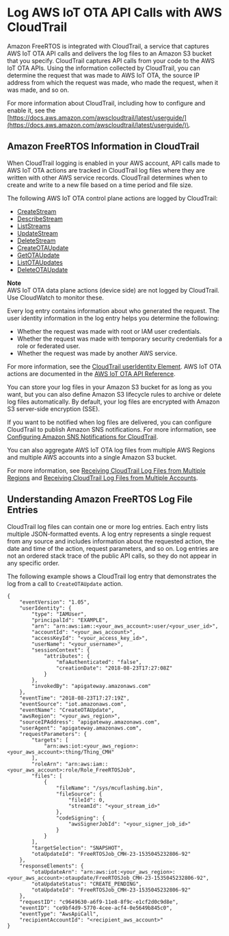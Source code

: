 # Log AWS IoT OTA API Calls with AWS CloudTrail<a name="iot-using-cloudtrail-afr"></a>

Amazon FreeRTOS is integrated with CloudTrail, a service that captures AWS IoT OTA API calls and delivers the log files to an Amazon S3 bucket that you specify\. CloudTrail captures API calls from your code to the AWS IoT OTA APIs\. Using the information collected by CloudTrail, you can determine the request that was made to AWS IoT OTA, the source IP address from which the request was made, who made the request, when it was made, and so on\. 

For more information about CloudTrail, including how to configure and enable it, see the [https://docs.aws.amazon.com/awscloudtrail/latest/userguide/](https://docs.aws.amazon.com/awscloudtrail/latest/userguide/)\.

## Amazon FreeRTOS Information in CloudTrail<a name="aws-iot-info-in-cloudtrail-afr"></a>

When CloudTrail logging is enabled in your AWS account, API calls made to AWS IoT OTA actions are tracked in CloudTrail log files where they are written with other AWS service records\. CloudTrail determines when to create and write to a new file based on a time period and file size\.

The following AWS IoT OTA control plane actions are logged by CloudTrail:
+ [CreateStream](https://docs.aws.amazon.com/iot/latest/apireference/API_CreateStream.html)
+ [DescribeStream](https://docs.aws.amazon.com/iot/latest/apireference/API_DescribeStream.html)
+ [ListStreams](https://docs.aws.amazon.com/iot/latest/apireference/API_ListStreams.html)
+ [UpdateStream](https://docs.aws.amazon.com/iot/latest/apireference/API_UpdateStream.html)
+ [DeleteStream](https://docs.aws.amazon.com/iot/latest/apireference/API_DeleteStream.html)
+ [CreateOTAUpdate](https://docs.aws.amazon.com/iot/latest/apireference/API_CreateOTAUpdate.html)
+ [GetOTAUpdate](https://docs.aws.amazon.com/iot/latest/apireference/API_GetOTAUpdate.html)
+ [ListOTAUpdates](https://docs.aws.amazon.com/iot/latest/apireference/API_ListOTAUpdates.html)
+ [DeleteOTAUpdate](https://docs.aws.amazon.com/iot/latest/apireference/API_DeleteOTAUpdate.html)

**Note**  
AWS IoT OTA data plane actions \(device side\) are not logged by CloudTrail\. Use CloudWatch to monitor these\.

Every log entry contains information about who generated the request\. The user identity information in the log entry helps you determine the following: 
+ Whether the request was made with root or IAM user credentials\.
+ Whether the request was made with temporary security credentials for a role or federated user\.
+ Whether the request was made by another AWS service\.

For more information, see the [CloudTrail userIdentity Element](https://docs.aws.amazon.com/awscloudtrail/latest/userguide/cloudtrail-event-reference-user-identity.html)\. AWS IoT OTA actions are documented in the [AWS IoT OTA API Reference](https://docs.aws.amazon.com/iot/latest/apireference)\.

You can store your log files in your Amazon S3 bucket for as long as you want, but you can also define Amazon S3 lifecycle rules to archive or delete log files automatically\. By default, your log files are encrypted with Amazon S3 server\-side encryption \(SSE\)\.

If you want to be notified when log files are delivered, you can configure CloudTrail to publish Amazon SNS notifications\. For more information, see [Configuring Amazon SNS Notifications for CloudTrail](https://docs.aws.amazon.com/awscloudtrail/latest/userguide/getting_notifications_top_level.html)\.

You can also aggregate AWS IoT OTA log files from multiple AWS Regions and multiple AWS accounts into a single Amazon S3 bucket\. 

For more information, see [Receiving CloudTrail Log Files from Multiple Regions](https://docs.aws.amazon.com/awscloudtrail/latest/userguide/cloudtrail-receive-logs-from-multiple-accounts.html) and [Receiving CloudTrail Log Files from Multiple Accounts](https://docs.aws.amazon.com/awscloudtrail/latest/userguide/cloudtrail-receive-logs-from-multiple-accounts.html)\.

## Understanding Amazon FreeRTOS Log File Entries<a name="understanding-aws-iot-entries-afr"></a>

CloudTrail log files can contain one or more log entries\. Each entry lists multiple JSON\-formatted events\. A log entry represents a single request from any source and includes information about the requested action, the date and time of the action, request parameters, and so on\. Log entries are not an ordered stack trace of the public API calls, so they do not appear in any specific order\. 

The following example shows a CloudTrail log entry that demonstrates the log from a call to `CreateOTAUpdate` action\.

```
{
	"eventVersion": "1.05",
	"userIdentity": {
		"type": "IAMUser",
		"principalId": "EXAMPLE",
		"arn": "arn:aws:iam::<your_aws_account>:user/<your_user_id>",
		"accountId": "<your_aws_account>",
		"accessKeyId": "<your_access_key_id>",
		"userName": "<your_username>",
		"sessionContext": {
			"attributes": {
				"mfaAuthenticated": "false",
				"creationDate": "2018-08-23T17:27:08Z"
			}
		},
		"invokedBy": "apigateway.amazonaws.com"
	},
	"eventTime": "2018-08-23T17:27:19Z",
	"eventSource": "iot.amazonaws.com",
	"eventName": "CreateOTAUpdate",
	"awsRegion": "<your_aws_region>",
	"sourceIPAddress": "apigateway.amazonaws.com",
	"userAgent": "apigateway.amazonaws.com",
	"requestParameters": {
		"targets": [
			"arn:aws:iot:<your_aws_region>:<your_aws_account>:thing/Thing_CMH"
		],
		"roleArn": "arn:aws:iam::<your_aws_account>:role/Role_FreeRTOSJob",
		"files": [
			{
				"fileName": "/sys/mcuflashimg.bin",
				"fileSource": {
					"fileId": 0,
					"streamId": "<your_stream_id>"
				},
				"codeSigning": {
					"awsSignerJobId": "<your_signer_job_id>"
				}
			}
		],
		"targetSelection": "SNAPSHOT",
		"otaUpdateId": "FreeRTOSJob_CMH-23-1535045232806-92"
	},
	"responseElements": {
		"otaUpdateArn": "arn:aws:iot:<your_aws_region>:<your_aws_account>:otaupdate/FreeRTOSJob_CMH-23-1535045232806-92",
		"otaUpdateStatus": "CREATE_PENDING",
		"otaUpdateId": "FreeRTOSJob_CMH-23-1535045232806-92"
	},
	"requestID": "c9649630-a6f9-11e8-8f9c-e1cf2d0c9d8e",
	"eventID": "ce9bf4d9-5770-4cee-acf4-0e5649b845c0",
	"eventType": "AwsApiCall",
	"recipientAccountId": "<recipient_aws_account>"
}
```